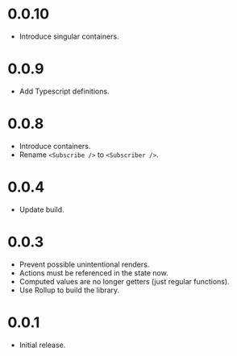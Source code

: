 # 0.0.10

- Introduce singular containers.

# 0.0.9

- Add Typescript definitions.

# 0.0.8

- Introduce containers.
- Rename `<Subscribe />` to `<Subscriber />`.

# 0.0.4

- Update build.

# 0.0.3

- Prevent possible unintentional renders.
- Actions must be referenced in the state now.
- Computed values are no longer getters (just regular functions).
- Use Rollup to build the library.

# 0.0.1

- Initial release.

